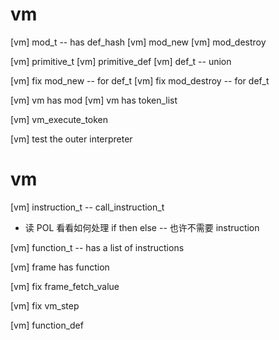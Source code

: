 # vm

[vm] mod_t -- has def_hash
[vm] mod_new
[vm] mod_destroy

[vm] primitive_t
[vm] primitive_def
[vm] def_t -- union

[vm] fix mod_new -- for def_t
[vm] fix mod_destroy -- for def_t

[vm] vm has mod
[vm] vm has token_list

[vm] vm_execute_token



[vm] test the outer interpreter

# vm

[vm] instruction_t -- call_instruction_t

- 读 POL 看看如何处理 if then else -- 也许不需要 instruction

[vm] function_t -- has a list of instructions

[vm] frame has function

[vm] fix frame_fetch_value

[vm] fix vm_step

[vm] function_def
